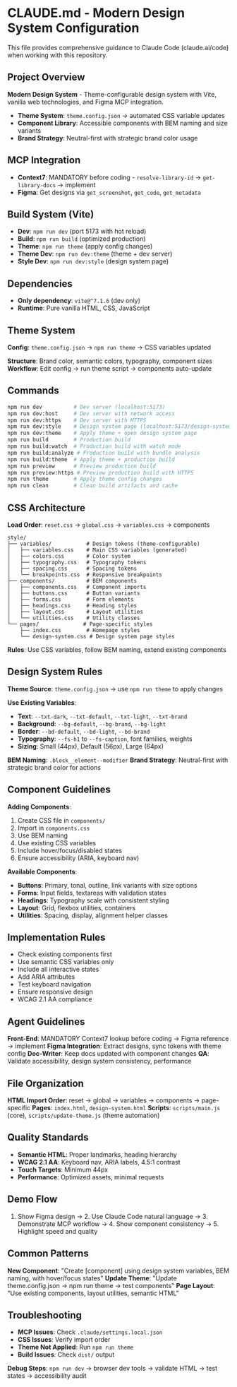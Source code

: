 # CLAUDE.md - Modern Design System Configuration

This file provides comprehensive guidance to Claude Code (claude.ai/code) when working with this repository.

## Project Overview

**Modern Design System** - Theme-configurable design system with Vite, vanilla web technologies, and Figma MCP integration.

- **Theme System**: `theme.config.json` → automated CSS variable updates
- **Component Library**: Accessible components with BEM naming and size variants
- **Brand Strategy**: Neutral-first with strategic brand color usage

## MCP Integration

- **Context7**: MANDATORY before coding - `resolve-library-id` → `get-library-docs` → implement
- **Figma**: Get designs via `get_screenshot`, `get_code`, `get_metadata`

## Build System (Vite)

- **Dev**: `npm run dev` (port 5173 with hot reload)
- **Build**: `npm run build` (optimized production)
- **Theme**: `npm run theme` (apply config changes)
- **Theme Dev**: `npm run dev:theme` (theme + dev server)
- **Style Dev**: `npm run dev:style` (design system page)

## Dependencies

- **Only dependency**: `vite@^7.1.6` (dev only)
- **Runtime**: Pure vanilla HTML, CSS, JavaScript

## Theme System

**Config**: `theme.config.json` → `npm run theme` → CSS variables updated

**Structure**: Brand color, semantic colors, typography, component sizes
**Workflow**: Edit config → run theme script → components auto-update

## Commands

```bash
npm run dev          # Dev server (localhost:5173)
npm run dev:host     # Dev server with network access
npm run dev:https    # Dev server with HTTPS
npm run dev:style    # Design system page (localhost:5173/design-system.html)
npm run dev:theme    # Apply theme + open design system page
npm run build        # Production build
npm run build:watch  # Production build with watch mode
npm run build:analyze # Production build with bundle analysis
npm run build:theme  # Apply theme + production build
npm run preview      # Preview production build
npm run preview:https # Preview production build with HTTPS
npm run theme        # Apply theme config changes
npm run clean        # Clean build artifacts and cache
```

## CSS Architecture

**Load Order**: `reset.css` → `global.css` → `variables.css` → components

```
style/
├── variables/           # Design tokens (theme-configurable)
│   ├── variables.css    # Main CSS variables (generated)
│   ├── colors.css       # Color system
│   ├── typography.css   # Typography tokens
│   ├── spacing.css      # Spacing tokens
│   └── breakpoints.css  # Responsive breakpoints
├── components/          # BEM components
│   ├── components.css   # Component imports
│   ├── buttons.css      # Button variants
│   ├── forms.css        # Form elements
│   ├── headings.css     # Heading styles
│   ├── layout.css       # Layout utilities
│   └── utilities.css    # Utility classes
└── pages/              # Page-specific styles
    ├── index.css        # Homepage styles
    └── design-system.css # Design system page styles
```

**Rules**: Use CSS variables, follow BEM naming, extend existing components

## Design System Rules

**Theme Source**: `theme.config.json` → use `npm run theme` to apply changes

**Use Existing Variables**:
- **Text**: `--txt-dark`, `--txt-default`, `--txt-light`, `--txt-brand`
- **Background**: `--bg-default`, `--bg-brand`, `--bg-light`
- **Border**: `--bd-default`, `--bd-light`, `--bd-brand`
- **Typography**: `--fs-h1` to `--fs-caption`, font families, weights
- **Sizing**: Small (44px), Default (56px), Large (64px)

**BEM Naming**: `.block__element--modifier`
**Brand Strategy**: Neutral-first with strategic brand color for actions

## Component Guidelines

**Adding Components**:
1. Create CSS file in `components/`
2. Import in `components.css`
3. Use BEM naming
4. Use existing CSS variables
5. Include hover/focus/disabled states
6. Ensure accessibility (ARIA, keyboard nav)

**Available Components**:
- **Buttons**: Primary, tonal, outline, link variants with size options
- **Forms**: Input fields, textareas with validation states
- **Headings**: Typography scale with consistent styling
- **Layout**: Grid, flexbox utilities, containers
- **Utilities**: Spacing, display, alignment helper classes

## Implementation Rules

- Check existing components first
- Use semantic CSS variables only
- Include all interactive states
- Add ARIA attributes
- Test keyboard navigation
- Ensure responsive design
- WCAG 2.1 AA compliance

## Agent Guidelines

**Front-End**: MANDATORY Context7 lookup before coding → Figma reference → implement
**Figma Integration**: Extract designs, sync tokens with theme config
**Doc-Writer**: Keep docs updated with component changes
**QA**: Validate accessibility, design system consistency, performance

## File Organization

**HTML Import Order**: reset → global → variables → components → page-specific
**Pages**: `index.html`, `design-system.html`
**Scripts**: `scripts/main.js` (core), `scripts/update-theme.js` (theme automation)

## Quality Standards

- **Semantic HTML**: Proper landmarks, heading hierarchy
- **WCAG 2.1 AA**: Keyboard nav, ARIA labels, 4.5:1 contrast
- **Touch Targets**: Minimum 44px
- **Performance**: Optimized assets, minimal requests

## Demo Flow

1. Show Figma design → 2. Use Claude Code natural language → 3. Demonstrate MCP workflow → 4. Show component consistency → 5. Highlight speed and quality

## Common Patterns

**New Component**: "Create [component] using design system variables, BEM naming, with hover/focus states"
**Update Theme**: "Update theme.config.json → npm run theme → test components"
**Page Layout**: "Use existing components, layout utilities, semantic HTML"

## Troubleshooting

- **MCP Issues**: Check `.claude/settings.local.json`
- **CSS Issues**: Verify import order
- **Theme Not Applied**: Run `npm run theme`
- **Build Issues**: Check `dist/` output

**Debug Steps**: `npm run dev` → browser dev tools → validate HTML → test states → accessibility audit
